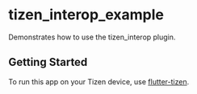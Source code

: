 # tizen_interop_example

Demonstrates how to use the tizen_interop plugin.

## Getting Started

To run this app on your Tizen device, use [flutter-tizen](https://github.com/flutter-tizen/flutter-tizen).
